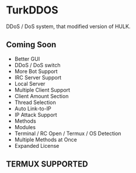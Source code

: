 # TurkDDOS
DDoS / DoS system, that modified version of HULK.
## Coming Soon
- Better GUI
- DDoS / DoS switch
- More Bot Support
- IRC Server Support
- Local Server
- Multiple Client Support
- Client Amount Section
- Thread Selection
- Auto Link-to-IP
- IP Attack Support
- Methods
- Modules
- Terminal / RC Open / Termux / OS Detection
- Multiple Methods at Once
- Expanded License
## TERMUX SUPPORTED 
